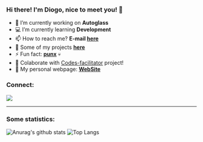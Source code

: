 ### Hi there! I'm **Diogo**, nice to meet you! 👋

- :blue_heart: I’m currently working on **Autoglass**
- :computer: I’m currently learning **Development**
- 📫 How to reach me? **E-mail [here](mailto:diogosperax@gmail.com)**
- :open_file_folder: Some of my projects **[here](https://github.com/dsperax?tab=repositories)**
- ⚡ Fun fact: **[punx](https://github.com/punxcodes)** :skull:
- :pencil: Colaborate with [Codes-facilitator](https://github.com/dsperax/Codes-facilitator) project!
- :seedling: My personal webpage: **[WebSite](https://dsperax.github.io/)**

<h3 align="left">Connect:</h3>
<p align="left">
  
<a href="https://www.linkedin.com/in/diogosperandio/" target="_blank"> <img src="https://img.shields.io/badge/linkedin-%230077B5.svg?&style=for-the-badge&logo=linkedin&logoColor=white" target="_blank"/> </a> 

---
<h3 align="left">Some statistics:</h3>
<p align="left">
  
![Anurag's github stats](https://github-readme-stats.vercel.app/api?username=dsperax&show_icons=true&theme=tokyonight&count_private=true&line_height=40) ![Top Langs](https://github-readme-stats.vercel.app/api/top-langs/?username=dsperax&show_icons=true&theme=tokyonight&count_private=true)

<!--
**dsperax/dsperax** is a ✨ _special_ ✨ repository because its `README.md` (this file) appears on your GitHub profile.
